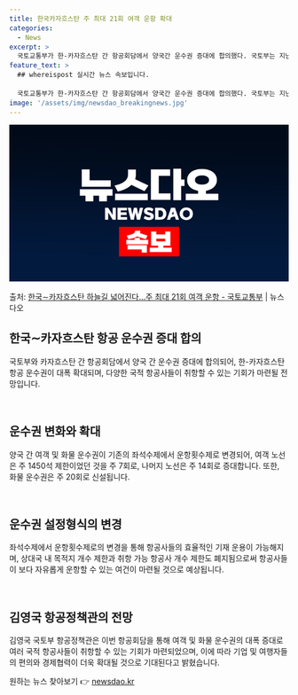 ```yaml
---
title: 한국카자흐스탄 주 최대 21회 여객 운항 확대
categories:
  - News
excerpt: >
  국토교통부가 한-카자흐스탄 간 항공회담에서 양국간 운수권 증대에 합의했다. 국토부는 지난 2021일(현지시간…
feature_text: >
  ## whereispost 실시간 뉴스 속보입니다.

  국토교통부가 한-카자흐스탄 간 항공회담에서 양국간 운수권 증대에 합의했다. 국토부는 지난 2021일(현지시간…
image: '/assets/img/newsdao_breakingnews.jpg'
---
```


![뉴스다오 속보](/assets/img/newsdao_breakingnews.jpg)

<p>출처: <a href="https://newsdao.kr/3404" rel="dofollow">한국∼카자흐스탄 하늘길 넓어진다…주 최대 21회 여객 운항 - 국토교통부</a> | 뉴스다오</p>

<h2 data-ke-size="size26">한국∼카자흐스탄 항공 운수권 증대 합의</h2>
국토부와 카자흐스탄 간 항공회담에서 양국 간 운수권 증대에 합의되어, 한-카자흐스탄 항공 운수권이 대폭 확대되며, 다양한 국적 항공사들이 취항할 수 있는 기회가 마련될 전망입니다.

<p data-ke-size="size16">&nbsp;</p>

<h2 data-ke-size="size24">운수권 변화와 확대</h2>
양국 간 여객 및 화물 운수권이 기존의 좌석수제에서 운항횟수제로 변경되어, 여객 노선은 주 1450석 제한이었던 것을 주 7회로, 나머지 노선은 주 14회로 증대합니다. 또한, 화물 운수권은 주 20회로 신설됩니다.

<p data-ke-size="size16">&nbsp;</p>

<h2 data-ke-size="size24">운수권 설정형식의 변경</h2>
좌석수제에서 운항횟수제로의 변경을 통해 항공사들의 효율적인 기재 운용이 가능해지며, 상대국 내 목적지 개수 제한과 취항 가능 항공사 개수 제한도 폐지됨으로써 항공사들이 보다 자유롭게 운항할 수 있는 여건이 마련될 것으로 예상됩니다.

<p data-ke-size="size16">&nbsp;</p>

<h2 data-ke-size="size24">김영국 항공정책관의 전망</h2>
김영국 국토부 항공정책관은 이번 항공회담을 통해 여객 및 화물 운수권의 대폭 증대로 여러 국적 항공사들이 취항할 수 있는 기회가 마련되었으며, 이에 따라 기업 및 여행자들의 편의와 경제협력이 더욱 확대될 것으로 기대된다고 밝혔습니다. 

원하는 뉴스 찾아보기 👉 <a href="https://newsdao.kr" rel="dofollow">newsdao.kr</a>


